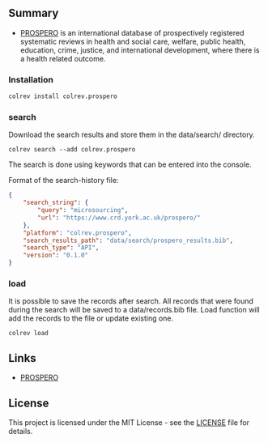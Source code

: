 ## Summary

- [PROSPERO](https://www.crd.york.ac.uk/prospero/) is an international database of prospectively registered systematic reviews in health and social care, welfare, public health, education, crime, justice, and international development, where there is a health related outcome.

### Installation

```bash
colrev install colrev.prospero
```

### search

Download the search results and store them in the data/search/ directory.
```
colrev search --add colrev.prospero
```
The search is done using keywords that can be entered into the console.

Format of the search-history file:

```json
{
    "search_string": {
        "query": "microsourcing",
        "url": "https://www.crd.york.ac.uk/prospero/"
    },
    "platform": "colrev.prospero",
    "search_results_path": "data/search/prospero_results.bib",
    "search_type": "API",
    "version": "0.1.0"
}
```

### load
It is possible to save the records after search. All records that were found during the search will be saved to a data/records.bib file. Load function will add the records to the file or update existing one.

```
colrev load
```
## Links

- [PROSPERO](https://www.crd.york.ac.uk/prospero/)

## License

This project is licensed under the MIT License - see the [LICENSE](https://github.com/CoLRev-Environment/colrev/blob/main/colrev/packages/prospero/LICENSE) file for details.

